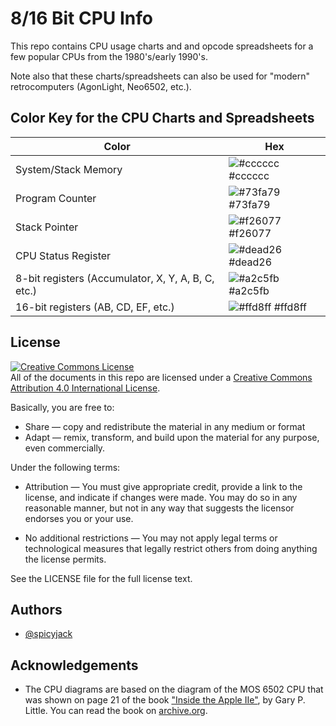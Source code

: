# 8/16 Bit CPU Info

This repo contains CPU usage charts and and opcode spreadsheets for a few
popular CPUs from the 1980's/early 1990's.

Note also that these charts/spreadsheets can also be used for "modern"
retrocomputers (AgonLight, Neo6502, etc.).


## Color Key for the CPU Charts and Spreadsheets

| Color             | Hex                                                                |
| ----------------- | ------------------------------------------------------------------ |
| System/Stack Memory | ![#cccccc](https://via.placeholder.com/10/cccccc?text=+) #cccccc |
| Program Counter | ![#73fa79](https://via.placeholder.com/10/73fa79?text=+) #73fa79 |
| Stack Pointer | ![#f26077](https://via.placeholder.com/10/f26077?text=+) #f26077 |
| CPU Status Register | ![#dead26](https://via.placeholder.com/10/dead26?text=+) #dead26 |
| 8-bit registers (Accumulator, X, Y, A, B, C, etc.) | ![#a2c5fb](https://via.placeholder.com/10/a2c5fb?text=+) #a2c5fb |
| 16-bit registers (AB, CD, EF, etc.) | ![#ffd8ff](https://via.placeholder.com/10/ffd8ff?text=+) #ffd8ff |


## License

<a rel="license" href="http://creativecommons.org/licenses/by/4.0/"><img alt="Creative Commons License" style="border-width:0" src="https://i.creativecommons.org/l/by/4.0/88x31.png" /></a><br />All of the documents in this repo are licensed under a <a rel="license" href="http://creativecommons.org/licenses/by/4.0/">Creative Commons Attribution 4.0 International License</a>.

Basically, you are free to:

* Share — copy and redistribute the material in any medium or format
* Adapt — remix, transform, and build upon the material for any purpose, even commercially. 

Under the following terms:

* Attribution — You must give appropriate credit, provide a link to the license, and indicate if changes were made. You may do so in any reasonable manner, but not in any way that suggests the licensor endorses you or your use.

* No additional restrictions — You may not apply legal terms or technological measures that legally restrict others from doing anything the license permits.

See the LICENSE file for the full license text.


## Authors

- [@spicyjack](https://www.github.com/spicyjack)


## Acknowledgements

 - The CPU diagrams are based on the diagram of the MOS 6502 CPU that was
   shown on page 21 of the book ["Inside the Apple
   IIe"](https://archive.org/details/InsideTheAppleIIe/page/n39/mode/1up), by
   Gary P. Little.  You can read the book on
   [archive.org](https://archive.org/details/InsideTheAppleIIe/page/n39/mode/1up).
